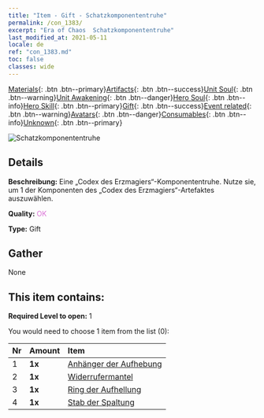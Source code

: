 ```yaml
---
title: "Item - Gift - Schatzkomponententruhe"
permalink: /con_1383/
excerpt: "Era of Chaos  Schatzkomponententruhe"
last_modified_at: 2021-05-11
locale: de
ref: "con_1383.md"
toc: false
classes: wide
---
```

 [Materials](/ItemsDE/){: .btn .btn--primary}[Artifacts](/ItemsDE/Artifacts/){: .btn .btn--success}[Unit Soul](/ItemsDE/UnitSoul/){: .btn .btn--warning}[Unit Awakening](/ItemsDE/UnitAwakening/){: .btn .btn--danger}[Hero Soul](/ItemsDE/HeroSoul/){: .btn .btn--info}[Hero Skill](/ItemsDE/HeroSkill/){: .btn .btn--primary}[Gift](/ItemsDE/Gift/){: .btn .btn--success}[Event related](/ItemsDE/Events/){: .btn .btn--warning}[Avatars](/ItemsDE/Avatars/){: .btn .btn--danger}[Consumables](/ItemsDE/Consumables/){: .btn .btn--info}[Unknown](/ItemsDE/Unknown/){: .btn .btn--primary}

 ![Schatzkomponententruhe](/images/t/i_906060.png)

## Details
 **Beschreibung:** Eine „Codex des Erzmagiers“-Komponententruhe. Nutze sie, um 1 der Komponenten des „Codex des Erzmagiers“-Artefaktes auszuwählen.

 **Quality:** <span style="color: #DA70D6">OK</span>

 **Type:** Gift

## Gather

  None

## This item contains:

 **Required Level to open:** 1

 You would need to choose 1 item from the list (0):

  | Nr | Amount |     Item    |
  |:---|:-------|:------------|
  | 1 |  **1x** | [Anhänger der Aufhebung](/ItemsDE/art_136/) |  | 
  | 2 |  **1x** | [Widerrufermantel](/ItemsDE/art_137/) |  | 
  | 3 |  **1x** | [Ring der Aufhellung](/ItemsDE/art_138/) |  | 
  | 4 |  **1x** | [Stab der Spaltung](/ItemsDE/art_139/) |  | 

